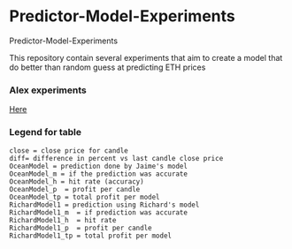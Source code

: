 # Predictor-Model-Experiments
Predictor-Model-Experiments

This repository contain several experiments that aim to create a model that do better than random guess at predicting ETH prices

### Alex experiments
[Here](https://github.com/oceanprotocol/pdr-model-experiments/blob/main/alex/README.md)

### Legend for table
```text
close = close price for candle
diff= difference in percent vs last candle close price
OceanModel = prediction done by Jaime's model
OceanModel_m = if the prediction was accurate
OceanModel_h = hit rate (accuracy)
OceanModel_p  = profit per candle
OceanModel_tp = total profit per model
RichardModel1 = prediction using Richard's model
RichardModel1_m  = if prediction was accurate
RichardModel1_h  = hit rate
RichardModel1_p  = profit per candle
RichardModel1_tp = total profit per model
```
